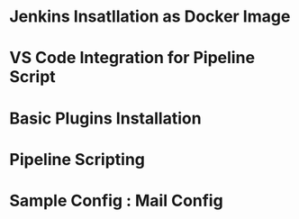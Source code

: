 # Jenkins Insatllation as Docker Image

# VS Code Integration for Pipeline Script

# Basic Plugins Installation

# Pipeline Scripting

# Sample Config : Mail Config